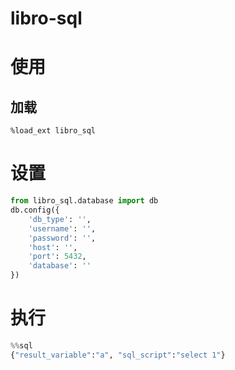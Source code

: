 # libro-sql

# 使用

## 加载

```shell
%load_ext libro_sql
```

# 设置

```python
from libro_sql.database import db
db.config({
    'db_type': '',
    'username': '',
    'password': '',
    'host': '',
    'port': 5432,
    'database': ''
})
```

# 执行

```python
%%sql
{"result_variable":"a", "sql_script":"select 1"}
```
